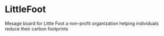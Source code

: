 # LittleFoot
Mesage board for Little Foot a non-profit organization helping individuals reduce their carbon footprints

